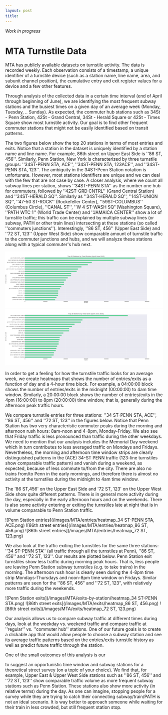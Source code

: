 ```yaml
---
layout: post
title: 
---
```


*Work in progress*

# MTA Turnstile Data

MTA has publicly available [datasets](http://web.mta.info/developers/turnstile.html) on turnstile activity. The data is recorded weekly. Each observation consists of a timestamp, a unique identifier of a turnstile device (such as a station name, line name, area, and subunit channel position), the cumulative entry and exit register values for a device and a few other features.

Through analysis of the collected data in a certain time interval (end of April through beginning of June), we are identifying the most frequent subway stations and the busiest times on a given day of an average week (Monday, Tuesday, .. Sunday). As expected, the commuter hub stations such as 34St - Penn Station, 42St - Grand Central, 34St - Herald Square or 42St - Times Square show most turnstile activity. Our goal is to find other frequent commuter stations that might not be easily identified based on transit patterns.

The two figures below show the top 20 stations in terms of most entries and exits. Notice that a station in the dataset is uniquely identified by a station name and line name. For example, 86th street on Upper East Side is ''86 ST, 456''. Similarly, Penn Station, New York is characterized by three turnstile groups: ''34ST-PENN STA, ACE'', ''34ST-PENN STA, 123ACE'', and ''34ST-PENN STA, 123''. The ambiguity in the 34ST-Penn Station notation is unfortunate. However, most stations identifiers are unique and we can deal with the few that are not case by case. A closer analysis, where we count all subway lines per station, shows ''34ST-PENN STA'' as the number one hub for commuters, followed by ''42ST-GRD CNTRL'' (Grand Central Station) and ''34ST-HERALD SQ''. Similarly as ''34ST-HERALD SQ'', ''14ST-UNION SQ'', ''47-50 ST-ROCK'' (Rockefeller Center), ''59ST-COLUMBUS'' (Columbus Circle), ''CANAL ST'', ''W 4 ST-WASH SQ''(Washington Square), ''PATH WTC 1'' (World Trade Center) and ''JAMAICA CENTER'' show a lot of turnstile traffic;
this traffic can be explained by multiple subway lines (or subway, PATH or other train lines) intersecting at these stations (so called ''commuters junctions'').
Interestingly, ''86 ST, 456'' (Upper East Side) and ''72 ST, 123'' (Upper West Side) show comparable amount of turnstile traffic to the commuter junctions and hubs, and we will analyze these stations along with a typical commuter's hub next.

![Top 20 Stations by total entries](/images/MTA/entries/top_20_entries_lines_stations.png)
![Top 20 Stations by total exits](/images/MTA/exits/top_20_exits_lines_stations.png)


<!--If we exclude ... , ... , .. and ... from our analysis, and plot the most frequent MTA stations again, we notice that ... is number 1 station, followed by ... and ... .
The entries and exits figures below show ...

Fig. entries, Fig. exits -- excluding obvious stops such as Penn, 42nd, Grand Central. -->

In order to get a feeling for how the turnstile traffic looks for an average week, we create heatmaps that shows the number of entries/exits as a function of day and a 4-hour time block. For example, a 04:00:00 block shows the number of entries/exits in the midnight (00:00:00) to 4am time window. Similarly, a 20:00:00 block shows the number of entries/exits in the 4pm (16:00:00) to 8pm (20:00:00) time window, that is, generally during the afternoon peak traffic hours.

We compare turnstile entries for three stations: ''34 ST-PENN STA, ACE'', ''86 ST, 456'' and ''72 ST, 123'' in the figures below. Notice that Penn Station has two very characteristic commuter peaks during the morning and afternoon rush hours: 8am-noon and 4-8pm, Monday-Friday. We also see that Friday traffic is less pronounced than traffic during the other weekdays. We need to mention that our analysis includes the Memorial Day weekend which in turn contributes to less averaged traffic on Mondays and Fridays. Nevertheless, the morning and afternoon time window strips are clearly distinguished patterns in the (ACE) 34-ST PENN traffic (123-line turnstiles show comparable traffic pattern) and vanish during a weekend, as expected, because of less commute to/from the city. There are also no trains from/to Penn in the early mornings, and therefore there is almost no activity at the turnstiles during the midnight to 4am time window.

The '86 ST,456' on the Upper East Side and '72 ST, 123' on the Upper West Side show quite different patterns. 
There is in general more activity during the day, especially in the early afternoon hours and on the weekends. There is also some activity entering or exiting the turnstiles late at night that is in volume comparable to Penn Station traffic.

![Penn Station entries](/images/MTA/entries/heatmap_34 ST-PENN STA, ACE.png)
![86th street entries](/images/MTA/entries/heatmap_86 ST, 456.png)
![86th street entries](/images/MTA/entries/heatmap_72 ST, 123.png)

We also look at the traffic exiting the turnstiles for the same three stations: ''34 ST-PENN STA'' (all traffic through all the turnstiles at Penn), ''86 ST, 456'' and ''72 ST, 123''. Our results are plotted below.
Penn Station exit turnstiles show less traffic during morning peak hours. That is, less people are leaving Penn Station subway turnstiles (e.g. to take trains) in the morning. The afternoon rush hour is clearly seen during the 4-8pm time strip Mondays-Thursdays and noon-8pm time window on Fridays.
Similar patterns are seen for the ''86 ST, 456" and ''72 ST, 123", with relatively more traffic during the weekends.

![Penn Station exits](/images/MTA/exits-by-station/heatmap_34 ST-PENN STA.png)
![86th street exits](/images/MTA/exits/heatmap_86 ST, 456.png)
![86th street exits](/images/MTA/exits/heatmap_72 ST, 123.png)

Our analysis allows us to compare subway traffic at different times during days, look at the weekday vs. weekend traffic and compare traffic at ''regular'' vs. ''commuter hub'' stations. One of our future goals is to create a clickable app that would allow people to choose a subway station and see its average traffic patterns based on the entries/exits turnstile history as well as predict future traffic through the station. 

One of the small outcomes of this analysis is our 

to suggest an opportunistic time window and subway stations for a theoretical street survey (on a topic of your choice). 
We find that, for example, Upper East & Upper West Side stations such as ''86 ST, 456'' and ''72 ST, 123'' show comparable traffic volume as more frequent subway stations such as Penn Station. These stations also show more activity (in relative terms) during the day. As one can imagine, stopping people for a survey while they are trying to catch their connecting subway/train/PATH is not an ideal scenario. It is way better to approach someone while waiting for their train in less crowded, but still frequent station stop. 



<!-- App next steps. -- >

<!--![_config.yml]({{ site.baseurl }}/images/config.png)-->
<!--The easiest way to make your first post is to edit this one. Go into /_posts/ and update the Hello World markdown file. For more instructions head over to the [Jekyll Now repository](https://github.com/barryclark/jekyll-now) on GitHub.-->
